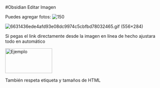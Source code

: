 #Obsidian 
Editar Imagen

Puedes agregar fotos: 
![150](https://publish-01.obsidian.md/access/f786db9fac45774fa4f0d8112e232d67/Attachments/Engelbart.jpg)

![6631436ede4afd93e08dc9974c5cbfbd78032465.gif (556×284)](https://64.media.tumblr.com/eedd90f29af5c4932b5e04cc559cf422/90f51cc7eac1e3f4-4a/s640x960/6631436ede4afd93e08dc9974c5cbfbd78032465.gif)

<p>Si pegas el link directamente desde la imagen en línea de hecho ajustara todo en automático</p>

<img src="https://64.media.tumblr.com/eedd90f29af5c4932b5e04cc559cf422/90f51cc7eac1e3f4-4a/s640x960/6631436ede4afd93e08dc9974c5cbfbd78032465.gif" alt="Ejemplo" width="150" height="80">

<p>También respeta etiqueta y tamaños de HTML </p>
